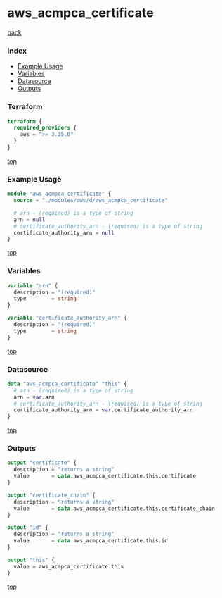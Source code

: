 # aws_acmpca_certificate

[back](../aws.md)

### Index

- [Example Usage](#example-usage)
- [Variables](#variables)
- [Datasource](#datasource)
- [Outputs](#outputs)

### Terraform

```terraform
terraform {
  required_providers {
    aws = ">= 3.35.0"
  }
}
```

[top](#index)

### Example Usage

```terraform
module "aws_acmpca_certificate" {
  source = "./modules/aws/d/aws_acmpca_certificate"

  # arn - (required) is a type of string
  arn = null
  # certificate_authority_arn - (required) is a type of string
  certificate_authority_arn = null
}
```

[top](#index)

### Variables

```terraform
variable "arn" {
  description = "(required)"
  type        = string
}

variable "certificate_authority_arn" {
  description = "(required)"
  type        = string
}
```

[top](#index)

### Datasource

```terraform
data "aws_acmpca_certificate" "this" {
  # arn - (required) is a type of string
  arn = var.arn
  # certificate_authority_arn - (required) is a type of string
  certificate_authority_arn = var.certificate_authority_arn
}
```

[top](#index)

### Outputs

```terraform
output "certificate" {
  description = "returns a string"
  value       = data.aws_acmpca_certificate.this.certificate
}

output "certificate_chain" {
  description = "returns a string"
  value       = data.aws_acmpca_certificate.this.certificate_chain
}

output "id" {
  description = "returns a string"
  value       = data.aws_acmpca_certificate.this.id
}

output "this" {
  value = aws_acmpca_certificate.this
}
```

[top](#index)
